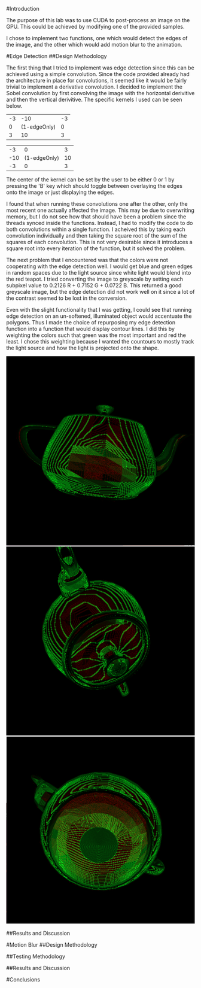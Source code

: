 #Introduction

The purpose of this lab was to use CUDA to post-process an image on the GPU. This could be achieved by modifying one of the provided samples.

I chose to implement two functions, one which would detect the edges of the image, and the other which would add motion blur to the animation.

#Edge Detection
##Design Methodology

The first thing that I tried to implement was edge detection since this can be achieved using a simple convolution. Since the code provided already had the architecture in place for convolutions, it seemed like it would be fairly trivial to implement a derivative convolution. I decided to implement the Sobel convolution by first convolving the image with the horizontal derivitive and then the vertical derivitive. The specific kernels I used can be seen below.

|    |     |    |
|----|-----|----|
| -3 | -10 | -3 |
| 0  | (1-edgeOnly)   | 0  |
| 3  | 10  |  3 |

|    |     |    |
|----|-----|----|
| -3 | 0 | 3 |
| -10  | (1-edgeOnly)   | 10  |
| -3  | 0  |  3 |

The center of the kernel can be set by the user to be either 0 or 1 by pressing the 'B' key which should toggle between overlaying the edges onto the image or just displaying the edges.

I found that when running these convolutions one after the other, only the most recent one actually affected the image. This may be due to overwriting memory, but I do not see how that should have been a problem since the threads synced inside the functions. Instead, I had to modify the code to do both convolutions within a single function. I acheived this by taking each convolution individually and then taking the square root of the sum of the squares of each convolution. This is not very desirable since it introduces a square root into every iteration of the function, but it solved the problem.

The next problem that I encountered was that the colors were not cooperating with the edge detection well. I would get blue and green edges in random spaces due to the light source since white light would blend into the red teapot. I tried converting the image to greyscale by setting each subpixel value to 0.2126 R + 0.7152 G + 0.0722 B. This returned a good greyscale image, but the edge detection did not work well on it since a lot of the contrast seemed to be lost in the conversion.

Even with the slight functionality that I was getting, I could see that running edge detection on an un-softened, illuminated object would accentuate the polygons. Thus I made the choice of repurposing my edge detection function into a function that would display contour lines. I did this by weighting the colors such that green was the most important and red the least. I chose this weighting because I wanted the countours to mostly track the light source and how the light is projected onto the shape.

![Side of the Contoured Model](https://github.com/SKrupa/E190u-Lab4/blob/master/wire%20frame%20side.png?raw=true)
![Top of the Contoured Model](https://github.com/SKrupa/E190u-Lab4/blob/master/wire%20frame%20top.png?raw=true)
![Bottom of the Contoured Model](https://github.com/SKrupa/E190u-Lab4/blob/master/wire%20frame%20bottom.png?raw=true)

##Results and Discussion

#Motion Blur
##Design Methodology

##Testing Methodology

##Results and Discussion

#Conclusions
